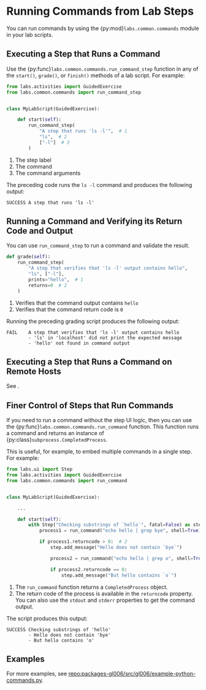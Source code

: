 # Running Commands from Lab Steps

You can run commands by using the {py:mod}`labs.common.commands` module in your
lab scripts.

## Executing a Step that Runs a Command

Use the {py:func}`labs.common.commands.run_command_step` function in any of the `start()`, `grade()`,
or `finish()` methods of a lab script. For example:

``` python
from labs.activities import GuidedExercise
from labs.common.commands import run_command_step


class MyLabScript(GuidedExercise):

    def start(self):
        run_command_step(
            "A step that runs 'ls -l'",  # 1
            "ls",  # 2
            ["-l"]  # 3
        )
```

1. The step label
2. The command
3. The command arguments

The preceding code runs the `ls -l` command and produces the following
output:

```console
SUCCESS A step that runs 'ls -l'
```

## Running a Command and Verifying its Return Code and Output

You can use `run_command_step` to run a command and validate the result.

``` python
def grade(self):
    run_command_step(
        "A step that verifies that 'ls -l' output contains hello",
        "ls", ["-l"],
        prints="hello",  # 1
        returns=0  # 2
    )
```

1. Verifies that the command output contains `hello`
2. Verifies that the command return code is `0`

Running the preceding grading script produces the following output:

```console
FAIL    A step that verifies that 'ls -l' output contains hello
        - 'ls' in 'localhost' did not print the expected message
        - 'hello' not found in command output
```

## Executing a Step that Runs a Command on Remote Hosts

See [](ansible).

## Finer Control of Steps that Run Commands

If you need to run a command without the step UI logic, then you can use
the {py:func}`labs.common.commands.run_command` function. This function runs a command and returns an
instance of {py:class}`subprocess.CompletedProcess`.

This is useful, for example, to embed multiple commands in a single
step. For example:

``` python
from labs.ui import Step
from labs.activities import GuidedExercise
from labs.common.commands import run_command


class MyLabScript(GuidedExercise):

    ...

    def start(self):
        with Step("Checking substrings of `hello`", fatal=False) as step:
            process1 = run_command("echo hello | grep bye", shell=True)  # 1

            if process1.returncode > 0:  # 2
                step.add_message("Hello does not contain `bye`")

                process2 = run_command("echo hello | grep o", shell=True)

                if process2.returncode == 0:
                    step.add_message("But hello contains `o`")
```

1. The `run_command` function returns a `CompletedProcess` object.
2. The return code of the process is available in the `returncode`
  property. You can also use the `stdout` and `stderr` properties to get
  the command output.

The script produces this output:

```console
SUCCESS Checking substrings of 'hello'
        - Hello does not contain 'bye'
        - But hello contains 'o'
```

## Examples

For more examples, see <repo:packages-gl006/src/gl006/example-python-commands.py>.
